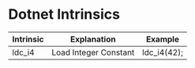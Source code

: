 # Dotnet Intrinsics

|Intrinsic|Explanation          |Example      |
|---------|---------------------|-------------|
|ldc_i4   |Load Integer Constant|ldc_i4(42);  |
